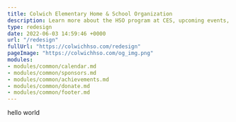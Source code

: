 ```yaml
---
title: Colwich Elementary Home & School Organization
description: Learn more about the HSO program at CES, upcoming events, and find out how you can contribute.
type: redesign
date: 2022-06-03 14:59:46 +0000
url: "/redesign"
fullUrl: "https://colwichhso.com/redesign"
pageImage: "https://colwichhso.com/og_img.png"
modules:
- modules/common/calendar.md
- modules/common/sponsors.md
- modules/common/achievements.md
- modules/common/donate.md
- modules/common/footer.md
---
```

hello world